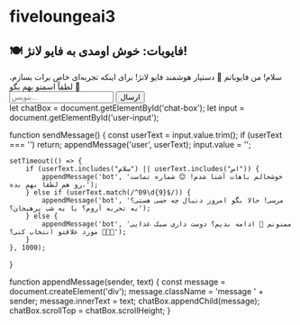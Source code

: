 # fiveloungeai3
<!DOCTYPE html>
<html lang="fa">
<head>
    <meta charset="UTF-8">
    <title>فایوبات - دستیار شخصی شما در فایو لانژ</title>
    <link rel="stylesheet" href="style.css">
</head>
<body>
    <div id="chat-container">
        <h2>🍽️ فایوبات: خوش اومدی به فایو لانژ!</h2>
        <div id="chat-box">
            <div class="message bot">سلام! من فایوباتم 🤖 دستیار هوشمند فایو لانژ! برای اینکه تجربه‌ای خاص برات بسازم، لطفاً اسمتو بهم بگو 🙏</div>
        </div>
        <input type="text" id="user-input" placeholder="بنویس..." />
        <button onclick="sendMessage()">ارسال</button>
    </div>
    <script src="script.js"></script>
</body>
</html>
let chatBox = document.getElementById('chat-box');
let input = document.getElementById('user-input');

function sendMessage() {
    const userText = input.value.trim();
    if (userText === '') return;
    appendMessage('user', userText);
    input.value = '';

    setTimeout(() => {
        if (userText.includes("سلام") || userText.includes("اس")) {
            appendMessage('bot', 'خوشحالم باهات آشنا شدم! 😊 شماره تماست رو هم لطفاً بهم بده.');
        } else if (userText.match(/^09\d{9}$/)) {
            appendMessage('bot', 'مرسی! حالا بگو امروز دنبال چه حسی هستی؟ یه تجربه آروم؟ یا یه شب پرهیجان؟');
        } else {
            appendMessage('bot', 'ممنونم 🌟 ادامه بدیم؟ دوست داری سبک غذایی مورد علاقتو انتخاب کنی؟ 🍕🥗🍗');
        }
    }, 1000);
}

function appendMessage(sender, text) {
    const message = document.createElement('div');
    message.className = 'message ' + sender;
    message.innerText = text;
    chatBox.appendChild(message);
    chatBox.scrollTop = chatBox.scrollHeight;
}
